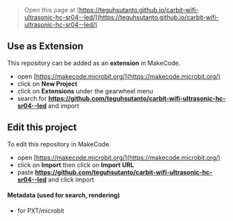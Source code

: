 
> Open this page at [https://teguhsutanto.github.io/carbit-wifi-ultrasonic-hc-sr04--led/](https://teguhsutanto.github.io/carbit-wifi-ultrasonic-hc-sr04--led/)

## Use as Extension

This repository can be added as an **extension** in MakeCode.

* open [https://makecode.microbit.org/](https://makecode.microbit.org/)
* click on **New Project**
* click on **Extensions** under the gearwheel menu
* search for **https://github.com/teguhsutanto/carbit-wifi-ultrasonic-hc-sr04--led** and import

## Edit this project

To edit this repository in MakeCode.

* open [https://makecode.microbit.org/](https://makecode.microbit.org/)
* click on **Import** then click on **Import URL**
* paste **https://github.com/teguhsutanto/carbit-wifi-ultrasonic-hc-sr04--led** and click import

#### Metadata (used for search, rendering)

* for PXT/microbit
<script src="https://makecode.com/gh-pages-embed.js"></script><script>makeCodeRender("{{ site.makecode.home_url }}", "{{ site.github.owner_name }}/{{ site.github.repository_name }}");</script>
